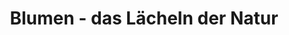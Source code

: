 ---
title: "Blumen - das Lächeln der Natur"
url: /weissenburg-in-bayern/blumen-das-laecheln-der-natur/
shop: Blumen
---